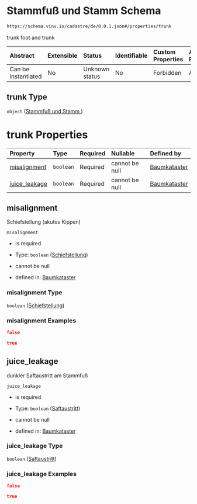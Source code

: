 # Stammfuß und Stamm  Schema

```txt
https://schema.vinv.io/cadastre/de/0.0.1.json#/properties/trunk
```

trunk foot and trunk

| Abstract            | Extensible | Status         | Identifiable | Custom Properties | Additional Properties | Access Restrictions | Defined In                                                                                                                 |
| :------------------ | :--------- | :------------- | :----------- | :---------------- | :-------------------- | :------------------ | :------------------------------------------------------------------------------------------------------------------------- |
| Can be instantiated | No         | Unknown status | No           | Forbidden         | Allowed               | none                | [dereferenced.doc.json\*](../../../../../../vinv-schemas/vinv-tree/out/0.0.1/dereferenced.doc.json "open original schema") |

## trunk Type

`object` ([Stammfuß und Stamm ](dereferenced-properties-stammfuß-und-stamm-.md))

# trunk Properties

| Property                         | Type      | Required | Nullable       | Defined by                                                                                                                                                                         |
| :------------------------------- | :-------- | :------- | :------------- | :--------------------------------------------------------------------------------------------------------------------------------------------------------------------------------- |
| [misalignment](#misalignment)    | `boolean` | Required | cannot be null | [Baumkataster](dereferenced-properties-stammfuß-und-stamm--properties-schiefstellung.md "https://schema.vinv.io/cadastre/de/0.0.1.json#/properties/trunk/properties/misalignment") |
| [juice\_leakage](#juice_leakage) | `boolean` | Required | cannot be null | [Baumkataster](dereferenced-properties-stammfuß-und-stamm--properties-saftaustritt.md "https://schema.vinv.io/cadastre/de/0.0.1.json#/properties/trunk/properties/juice_leakage")  |

## misalignment

Schiefstellung (akutes Kippen)

`misalignment`

*   is required

*   Type: `boolean` ([Schiefstellung](dereferenced-properties-stammfuß-und-stamm--properties-schiefstellung.md))

*   cannot be null

*   defined in: [Baumkataster](dereferenced-properties-stammfuß-und-stamm--properties-schiefstellung.md "https://schema.vinv.io/cadastre/de/0.0.1.json#/properties/trunk/properties/misalignment")

### misalignment Type

`boolean` ([Schiefstellung](dereferenced-properties-stammfuß-und-stamm--properties-schiefstellung.md))

### misalignment Examples

```json
false
```

```json
true
```

## juice\_leakage

dunkler Saftaustritt am Stammfuß

`juice_leakage`

*   is required

*   Type: `boolean` ([Saftaustritt](dereferenced-properties-stammfuß-und-stamm--properties-saftaustritt.md))

*   cannot be null

*   defined in: [Baumkataster](dereferenced-properties-stammfuß-und-stamm--properties-saftaustritt.md "https://schema.vinv.io/cadastre/de/0.0.1.json#/properties/trunk/properties/juice_leakage")

### juice\_leakage Type

`boolean` ([Saftaustritt](dereferenced-properties-stammfuß-und-stamm--properties-saftaustritt.md))

### juice\_leakage Examples

```json
false
```

```json
true
```
